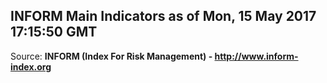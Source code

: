 ## INFORM Main Indicators as of Mon, 15 May 2017 17:15:50 GMT

Source: **INFORM (Index For Risk Management) - http://www.inform-index.org**